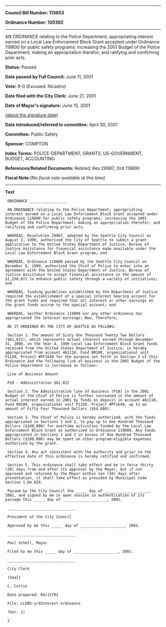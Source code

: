 

********

**Council Bill Number: 113653**
   
**Ordinance Number: 120392**
********

 AN ORDINANCE relating to the Police Department; appropriating interest earned on a Local Law Enforcement Block Grant accepted under Ordinance 119800 for public safety programs; increasing the 2001 Budget of the Police Department; making an appropriation therefor; and ratifying and confirming prior acts.

**Status:** Passed
   
**Date passed by Full Council:** June 11, 2001
   
**Vote:** 8-0 (Excused: Nicastro)
   
**Date filed with the City Clerk:** June 21, 2001
   
**Date of Mayor's signature:** June 15, 2001
   
[(about the signature date)](/~public/approvaldate.htm)
   
   
   
**Date introduced/referred to committee:** April 30, 2001
   
**Committee:** Public Safety
   
**Sponsor:** COMPTON
   
   
**Index Terms:** POLICE-DEPARTMENT, GRANTS, US-GOVERNMENT, BUDGET, ACCOUNTING

**References/Related Documents:** Related: Res 29987; Ord 119800

**Fiscal Note:**_(No fiscal note available at this time)_

********

**Text**
   
```
 ORDINANCE _________________

 AN ORDINANCE relating to the Police Department; appropriating interest earned on a Local Law Enforcement Block Grant accepted under Ordinance 119800 for public safety programs; increasing the 2001 Budget of the Police Department; making an appropriation therefor; and ratifying and confirming prior acts.

 WHEREAS, Resolution 29987, adopted by the Seattle City Council on August 2, 1999, authorized the City of Seattle to submit a grant application to the United States Department of Justice, Bureau of Justice Assistance for financial assistance made available under the Local Law Enforcement Block Grant program; and

 WHEREAS, Ordinance 119800 passed by the Seattle City Council on December 6, 1999, authorized the Chief of Police to enter into an agreement with the United States Department of Justice, Bureau of Justice Assistance to accept financial assistance in the amount of $1,258,072 to enhance public safety through a variety of initiatives; and

 WHEREAS, funding guidelines established by the Department of Justice required the establishment of a special interest bearing account for the grant funds and required that all interest or other earnings on the grant funds accrue to the special account; and

 WHEREAS, neither Ordinance 119800 nor any other ordinance has appropriated the interest earnings; Now, Therefore,

 BE IT ORDAINED BY THE CITY OF SEATTLE AS FOLLOWS:

 Section 1. The amount of Sixty One Thousand Twenty Two Dollars ($61,022), which represents actual interest earned through December 31, 2000, on the Year 4, 1999 Local Law Enforcement Block Grant funds received from the United States Department of Justice, is hereby appropriated from account 461110, Fund 00100, organizational unit P1150, Project #PF1649 for the purpose set forth in Section 3 of this Ordinance and the following line of business in the 2001 Budget of the Police Department is increased as follows:

 Line of Business Amount

 P10 - Administration $61,022

 Section 2. The Administration line of business (P10) in the 2001 Budget of the Chief of Police is further increased in the amount of actual interest earned in 2001 by funds on deposit in account 461110, Fund 00100, organizational unit P1150, Project #PF1649, up to an amount of Fifty Four Thousand Dollars ($54,000).

 Section 3. The Chief of Police is hereby authorized, with the funds appropriated in Sections 1 and 2, to pay up to One Hundred Thousand Dollars ($100,000) for overtime activities funded by the Local Law Enforcement Block Grant as authorized in Ordinance 119800. Any funds appropriated in Sections 1 and 2 in excess of One Hundred Thousand Dollars ($100,000) may be spent on other program-eligible expenses authorized by the grant.

 Section 4. Any act consistent with the authority and prior to the effective date of this ordinance is hereby ratified and confirmed.

 Section 5. This ordinance shall take effect and be in force thirty (30) days from and after its approval by the Mayor, but if not approved and returned by the Mayor within ten (10) days after presentation, it shall take effect as provided by Municipal Code Section 1.04.020.

 Passed by the City Council the _____ day of ____________________, 2001, and signed by me in open session in authentication of its passage this _____ day of ____________________, 2001.

 _______________________________

 President of the City Council

 Approved by me this _____ day of ____________________, 2001.

 _______________________________

 Paul Schell, Mayor

 Filed by me this _____ day of ____________________, 2001.

 _______________________________

 City Clerk

 (Seal)

 C. Curtin

 Date prepared: 04/17/01

 File: LLEBG-yr4Interest-ordinance

 (Ver. 1)

 2

```
